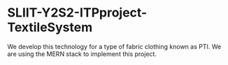 # SLIIT-Y2S2-ITPproject-TextileSystem
We develop this technology for a type of fabric clothing known as PTI. We are using the MERN stack to implement this project. 
